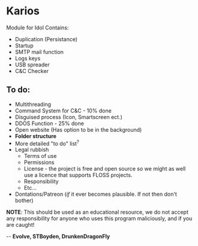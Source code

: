 # Karios 
Module for Idol
Contains:
- Duplication (Persistance)
- Startup
- SMTP mail function 
- Logs keys
- USB spreader 
- C&C Checker 

## To do:
- Multithreading
- Command System for C&C - 10% done
- Disguised process (Icon, Smartscreen ect.)
- DDOS Function - 25% done
- Open website (Has option to be in the background)
- **Folder structure**
- More detailed "to do" list<sup>?</sup>
- Legal rubbish
    - Terms of use
    - Permissions
    - License - the project is free and open source so we might as well use a licence that supports FLOSS projects.
    - Responsibility
    - Etc...
- Dontations/Patreon (*if* it ever becomes plausible. If not then don't bother)

**NOTE**: This should be used as an educational resource, we do not accept any responsibility for anyone who uses this program maliciously, and if you are caught!

-- **Evolve, STBoyden, DrunkenDragonFly**
